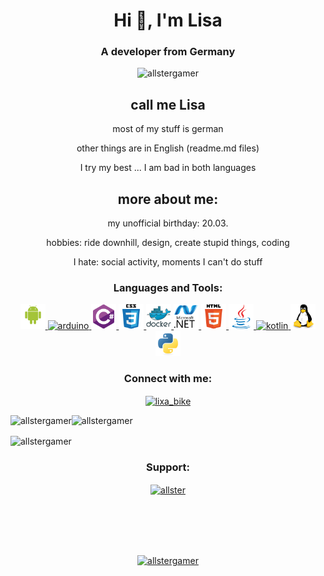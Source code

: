 <h1 align="center">Hi 👋, I'm Lisa</h1>
<h3 align="center">A developer from Germany</h3>

<p align="center"> <img src="https://komarev.com/ghpvc/?username=allstergamer&label=Profile%20views&color=b10eb4&style=plastic" alt="allstergamer" /> </p>


<h2 align="center"> call me Lisa</h2>
<p align="center">most of my stuff is german</p>
<p align="center">other things are in English (readme.md files)</p>
<p align="center">I try my best ... I am bad in both languages</p>

<h2 align="center"> more about me:</h2>
<p align="center">my unofficial birthday: 20.03.<p>
<p align="center">hobbies: ride downhill, design, create stupid things, coding <p>
<p align="center">I hate: social activity, moments I can't do stuff <p>


<h3 align="center">Languages and Tools:</h3>
<p align="center"> <a href="https://developer.android.com" target="_blank" rel="noreferrer"> <img src="https://raw.githubusercontent.com/devicons/devicon/master/icons/android/android-original-wordmark.svg" alt="android" width="40" height="40"/> </a> <a href="https://www.arduino.cc/" target="_blank" rel="noreferrer"> <img src="https://cdn.worldvectorlogo.com/logos/arduino-1.svg" alt="arduino" width="40" height="40"/> </a> <a href="https://www.w3schools.com/cs/" target="_blank" rel="noreferrer"> <img src="https://raw.githubusercontent.com/devicons/devicon/master/icons/csharp/csharp-original.svg" alt="csharp" width="40" height="40"/> </a> <a href="https://www.w3schools.com/css/" target="_blank" rel="noreferrer"> <img src="https://raw.githubusercontent.com/devicons/devicon/master/icons/css3/css3-original-wordmark.svg" alt="css3" width="40" height="40"/> </a> <a href="https://www.docker.com/" target="_blank" rel="noreferrer"> <img src="https://raw.githubusercontent.com/devicons/devicon/master/icons/docker/docker-original-wordmark.svg" alt="docker" width="40" height="40"/> </a> <a href="https://dotnet.microsoft.com/" target="_blank" rel="noreferrer"> <img src="https://raw.githubusercontent.com/devicons/devicon/master/icons/dot-net/dot-net-original-wordmark.svg" alt="dotnet" width="40" height="40"/> </a> <a href="https://www.w3.org/html/" target="_blank" rel="noreferrer"> <img src="https://raw.githubusercontent.com/devicons/devicon/master/icons/html5/html5-original-wordmark.svg" alt="html5" width="40" height="40"/> </a> <a href="https://www.java.com" target="_blank" rel="noreferrer"> <img src="https://raw.githubusercontent.com/devicons/devicon/master/icons/java/java-original.svg" alt="java" width="40" height="40"/> </a> <a href="https://kotlinlang.org" target="_blank" rel="noreferrer"> <img src="https://www.vectorlogo.zone/logos/kotlinlang/kotlinlang-icon.svg" alt="kotlin" width="40" height="40"/> </a> <a href="https://www.linux.org/" target="_blank" rel="noreferrer"> <img src="https://raw.githubusercontent.com/devicons/devicon/master/icons/linux/linux-original.svg" alt="linux" width="40" height="40"/> </a> <a href="https://www.python.org" target="_blank" rel="noreferrer"> <img src="https://raw.githubusercontent.com/devicons/devicon/master/icons/python/python-original.svg" alt="python" width="40" height="40"/> </a> </p>


<h3 align="center">Connect with me:</h3>
<p align="center">
<a href="https://instagram.com/lixa_bike" target="blank"><img align="center" src="https://raw.githubusercontent.com/rahuldkjain/github-profile-readme-generator/master/src/images/icons/Social/instagram.svg" alt="lixa_bike" height="30" width="40" /></a>
</p>


<p><img align="left" src="https://github-readme-stats.vercel.app/api/top-langs?username=allstergamer&show_icons=true&text_color=8350cc&title_color=d785f2&bg_color=0D1117&icon_color=490161" alt="allstergamer" /></p>

<p>&nbsp;<img align="left" src="https://github-readme-stats.vercel.app/api?username=allstergamer&&show_icons=true&text_color=8350cc&title_color=d785f2&bg_color=0D1117&icon_color=490161" alt="allstergamer" /></p>

<p><img align="center" src="https://github-readme-streak-stats.herokuapp.com/?user=allstergamer&theme=dark" alt="allstergamer" /></p>

<h3 align="center">Support:</h3>
<p align="center"><a href="https://ko-fi.com/allster"> <img align="center" src="https://cdn.ko-fi.com/cdn/kofi3.png?v=3" height="50" width="210" alt="allster" /></a></p><br><br><br><br>
<p align="center"> <a href="https://github.com/ryo-ma/github-profile-trophy"><img src="https://github-profile-trophy.vercel.app/?username=allstergamer" alt="allstergamer" /></a> </p>

